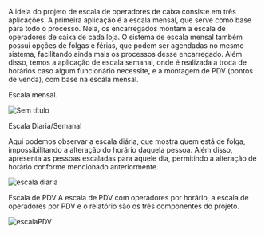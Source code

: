 A ideia do projeto de escala de operadores de caixa consiste em três aplicações. A primeira aplicação é a escala mensal, que serve como base para todo o processo.
Nela, os encarregados montam a escala de operadores de caixa de cada loja. O sistema de escala mensal também possui opções de folgas e férias, que podem ser agendadas no mesmo sistema, facilitando ainda mais os processos desse encarregado.
Além disso, temos a aplicação de escala semanal, onde é realizada a troca de horários caso algum funcionário necessite, e a montagem de PDV (pontos de venda), com base na escala mensal.


Escala mensal.

![Sem título](https://github.com/DantonLRR/Controle-de-Escala/assets/68911959/40da3905-47a0-4341-8efc-f5053b198ff0)



Escala Diaria/Semanal

Aqui podemos observar a escala diária, que mostra quem está de folga, impossibilitando a alteração do horário daquela pessoa. Além disso, apresenta as pessoas escaladas para aquele dia, permitindo a alteração de horário conforme mencionado anteriormente.

![escala diaria](https://github.com/DantonLRR/Controle-de-Escala/assets/68911959/1e83bf23-63c6-4aa6-af06-d93bf4f6398b)


Escala de PDV
A escala de PDV com operadores por horário, a escala de operadores por PDV e o relatório são os três componentes do projeto.

![escalaPDV](https://github.com/DantonLRR/Controle-de-Escala/assets/68911959/d491456e-9129-414e-95cb-637e116e2f7b)

